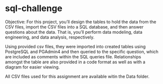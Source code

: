# sql-challenge

Objective: For this project, you’ll design the tables to hold the data from the CSV files, import the CSV files into a SQL database, 
and then answer questions about the data. That is, you’ll perform data modeling, data engineering, and data analysis, respectively.

Using provided csv files, they were imported into created tables using PostgreSQL and PGAdmin4 and then queried to the specific question,
which are included as comments within the SQL queries file. Relationships amongst the table are also provided in a code format as
well as with a diagram for easier viewing.

All CSV files used for this assignment are available witin the Data folder.
